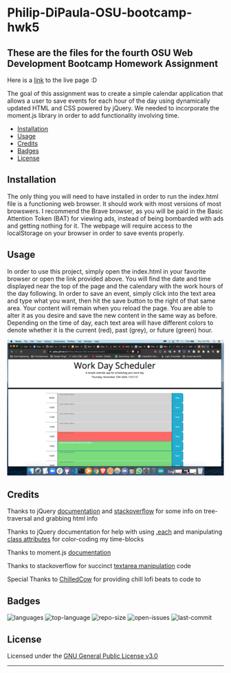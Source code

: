# Philip-DiPaula-OSU-bootcamp-hwk5

## These are the files for the fourth OSU Web Development Bootcamp Homework Assignment

Here is a [link](https://pjdip.github.io/Philip-DiPaula-OSU-bootcamp-hwk5/) to the live page :D

The goal of this assignment was to create a simple calendar application that allows a user to save events for each hour of the day using dynamically updated HTML and CSS powered by jQuery. We needed to incorporate the moment.js library in order to add functionality involving time.

* [Installation](#installation)
* [Usage](#usage)
* [Credits](#credits)
* [Badges](#badges)
* [License](#license)

## Installation

The only thing you will need to have installed in order to run the index.html file is a functioning web browser. It should work with most versions of most browswers. I recommend the Brave browser, as you will be paid in the Basic Attention Token (BAT) for viewing ads, instead of being bombarded with ads and getting nothing for it. The webpage will require access to the localStorage on your browser in order to save events properly.

## Usage 

In order to use this project, simply open the index.html in your favorite browser or open the link provided above. You will find the date and time displayed near the top of the page and the calendary with the work hours of the day following. In order to save an event, simply click into the text area and type what you want, then hit the save button to the right of that same area. Your content will remain when you reload the page. You are able to alter it as you desire and save the new content in the same way as before. Depending on the time of day, each text area will have different colors to denote whether it is the current (red), past (grey), or future (green) hour.

![main](./assets/ScreenShot.png)

## Credits

Thanks to jQuery [documentation](https://api.jquery.com/category/traversing/tree-traversal/) and [stackoverflow](https://stackoverflow.com/questions/5396754/how-to-get-next-or-previous-attribute-id-in-jquery) for some info on tree-traversal and grabbing html info

Thanks to jQuery documentation for help with using [.each](https://api.jquery.com/JQuery.each/) and manipulating [class attributes](https://api.jquery.com/category/manipulation/class-attribute/) for color-coding my time-blocks

Thanks to moment.js [documentation](https://momentjs.com/docs/#/get-set/hour/)

Thanks to stackoverflow for succinct [textarea manipulation](https://stackoverflow.com/questions/5831413/get-textarea-text-with-javascript-or-jquery) code

Special Thanks to [ChilledCow](https://www.youtube.com/channel/UCSJ4gkVC6NrvII8umztf0Ow) for providing chill lofi beats to code to

## Badges

![languages](https://img.shields.io/github/languages/count/pjdip/Philip-DiPaula-OSU-bootcamp-hwk5)
![top-language](https://img.shields.io/github/languages/top/pjdip/Philip-DiPaula-OSU-bootcamp-hwk5)
![repo-size](https://img.shields.io/github/repo-size/pjdip/Philip-DiPaula-OSU-bootcamp-hwk5)
![open-issues](https://img.shields.io/github/issues-raw/pjdip/Philip-DiPaula-OSU-bootcamp-hwk5)
![last-commit](https://img.shields.io/github/last-commit/pjdip/Philip-DiPaula-OSU-bootcamp-hwk5)

## License

Licensed under the [GNU General Public License v3.0](https://choosealicense.com/licenses/gpl-3.0/)

---
